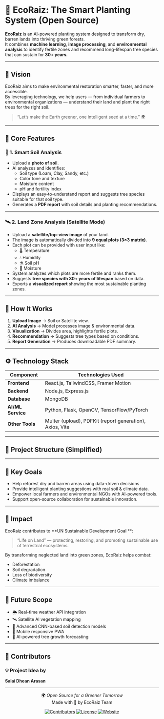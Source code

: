 # 🌿 EcoRaiz: The Smart Planting System (Open Source)

**EcoRaiz** is an AI-powered planting system designed to transform dry, barren lands into thriving green forests.  
It combines **machine learning**, **image processing**, and **environmental analysis** to identify fertile zones and recommend long-lifespan tree species that can sustain for **30+ years**.

---

## 🌱 Vision

EcoRaiz aims to make environmental restoration smarter, faster, and more accessible.  
By leveraging technology, we help users — from individual farmers to environmental organizations — understand their land and plant the right trees for the right soil.

> “Let’s make the Earth greener, one intelligent seed at a time.” 🌍

---

## 🌿 Core Features

### 🧩 **1. Smart Soil Analysis**
- Upload a **photo of soil**.
- AI analyzes and identifies:
  - Soil type (Loam, Clay, Sandy, etc.)
  - Color tone and texture
  - Moisture content
  - pH and fertility index  
- Displays an easy-to-understand report and suggests tree species suitable for that soil type.
- Generates a **PDF report** with soil details and planting recommendations.

---

### 🛰️ **2. Land Zone Analysis (Satellite Mode)**
- Upload a **satellite/top-view image** of your land.
- The image is automatically divided into **9 equal plots (3×3 matrix)**.
- Each plot can be provided with user input like:
  - 🌡️ Temperature  
  - 💧 Humidity  
  - ⚗️ Soil pH  
  - 🌱 Moisture  
- System analyzes which plots are more fertile and ranks them.
- Suggests **tree species with 30+ years of lifespan** based on data.
- Exports a **visualized report** showing the most sustainable planting zones.

---

## 🧠 How It Works

1. **Upload Image** → Soil or Satellite view.  
2. **AI Analysis** → Model processes image & environmental data.  
3. **Visualization** → Divides area, highlights fertile plots.  
4. **Recommendation** → Suggests tree types based on conditions.  
5. **Report Generation** → Produces downloadable PDF summary.

---

## ⚙️ Technology Stack

| Component | Technologies Used |
|------------|------------------|
| **Frontend** | React.js, TailwindCSS, Framer Motion |
| **Backend** | Node.js, Express.js |
| **Database** | MongoDB |
| **AI/ML Service** | Python, Flask, OpenCV, TensorFlow/PyTorch |
| **Other Tools** | Multer (upload), PDFKit (report generation), Axios, Vite |

---

## 🧩 Project Structure (Simplified)


---

## 🌳 Key Goals

- Help reforest dry and barren areas using data-driven decisions.  
- Provide intelligent planting suggestions with real soil & climate data.  
- Empower local farmers and environmental NGOs with AI-powered tools.  
- Support open-source collaboration for sustainable innovation.

---

## 💫 Impact

EcoRaiz contributes to **UN Sustainable Development Goal **:  
> “Life on Land” — protecting, restoring, and promoting sustainable use of terrestrial ecosystems.

By transforming neglected land into green zones, EcoRaiz helps combat:
- Deforestation  
- Soil degradation  
- Loss of biodiversity  
- Climate imbalance  

---

## 🧩 Future Scope

- 🌦️ Real-time weather API integration  
- 🛰️ Satellite AI vegetation mapping  
- 🧬 Advanced CNN-based soil detection models  
- 📲 Mobile responsive PWA  
- 🧾 AI-powered tree growth forecasting  

---

## 👥 Contributors

### 💡 **Project Idea by**
**Salai Dhean Arasan**  

---

<div align="center">
  
🌍 *Open Source for a Greener Tomorrow*  
Made with 💚 by EcoRaiz Team  

[![Contributors](https://img.shields.io/badge/Contributors-2-brightgreen?style=for-the-badge)](#contributors)
[![License](https://img.shields.io/badge/License-MIT-blue?style=for-the-badge)](LICENSE)
[![Website](https://img.shields.io/badge/Visit-wishlistz.in-success?style=for-the-badge&logo=googlechrome)](https://ecoraiz.netlify.app)

</div>
